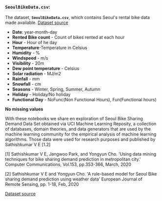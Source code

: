 ### `SeoulBikeData.csv`:

The dataset, **`SeoulBikeData.csv`**, which contains Seoul's rental bike data made available. [Dataset source](https://archive.ics.uci.edu/ml/datasets/Seoul+Bike+Sharing+Demand)

- **Date**: year-month-day
- **Rented Bike count** - Count of bikes rented at each hour
- **Hour** - Hour of he day
- **Temperature**-Temperature in Celsius
- **Humidity** - %
- **Windspeed** - m/s
- **Visibility** - 20m
- **Dew point temperature** - Celsius
- **Solar radiation** - MJ/m2
- **Rainfall** - mm
- **Snowfall** - cm
- **Seasons** - Winter, Spring, Summer, Autumn
- **Holiday** - Holiday/No holiday
- **Functional Day** - NoFunc(Non Functional Hours), Fun(Functional hours)

**No missing values**

With these notebooks we share en exploration of Seoul Bike Sharing Demand Data Set obtained via UCI Machine Learning Reposity, a collection of databases, domain theories, and data generators that are used by the machine learning community for the empirical analysis of machine learning algorithms. Those data were used for research purposes and published by Sathishkumar V E [1.2] 

[1] Sathishkumar V E, Jangwoo Park, and Yongyun Cho. 'Using data mining techniques for bike sharing demand prediction in metropolitan city.' Computer Communications, Vol.153, pp.353-366, March, 2020

[2] Sathishkumar V E and Yongyun Cho. 'A rule-based model for Seoul Bike sharing demand prediction using weather data' European Journal of Remote Sensing, pp. 1-18, Feb, 2020

[Dataset source](https://archive.ics.uci.edu/ml/datasets/Seoul+Bike+Sharing+Demand)
